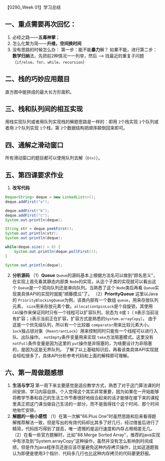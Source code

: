 【0290_Week 01】学习总结
## 一、重点需要再次回忆：
1. 必经之路——**五毒神掌**；
2. 怎么化繁为简——**升维，空间换时间**
3. 没有思路的时候怎么办：
第一步：能不能**暴力**解？
如果不能，进行第二步：**数学归纳**法，先把前2种情况一一列举，然后 --> 找最近的重复子问题（`if/else`、`for`、`while`、`recursion`）

## 二、栈的巧妙应用题目
直方图中能拼成的最大长方形面积。

## 三、栈和队列间的相互实现
用栈实现队列或者用队列实现栈的解题思路是一样的：即用 `2`个栈实现 `1`个队列或者用 `2`个队列实现 `1`个栈，第 `2`个数据结构把顺序颠倒回来即可。

## 四、通解之滑动窗口
所有滑动窗口的题目都可以使用队列去解（` O(n) `）。

## 五、第四课要求作业
1. **改写代码**
```java
Deque<String> deque = new LinkedList<>();
deque.addFirst("a");

deque.addFirst("b");
deque.addFirst("c");
System.out.println(deque);

String str = deque.peekFirst();
System.out.println(str);
System.out.println(deque);

while(deque.size() > 0) {
    System.out.println(deque.pollFirst());
}

System.out.println(deque);
```
2. **分析源码**
（1）**Queue**
`Queue`的源码基本上根据方法名可以做到“顾名思义”，在实现上首先看其静态内部类 `Node`的实现，从这个子类的实现就可以看出这个 `Queue`是一个双向队列还是单向队列。当熟悉了这个 `Node`类后再看 `Queue`实现类具体API的实现时就能“顺藤摸瓜”了。
（2）**PriorityQueue**
这里以Java的 `PriorityBlockingQueue`为例，该类内部有一个数组 `queue`，用来存放队列元素， `size`用来存放元素个数。`allocationSpinLock`是个自旋锁，其使用 `CAS`操作来保证同时只有一个线程可以扩容队列，状态为 `0`或 `1`（ `0`表示当前没有扩容；`1`表示当前正在扩容，扩容方式是熟悉的`System.arrayCopy`）。
由于这是一个优先级队列，所以有一个比较器 `comparator`用来比较元素大小。 `1ock`独占锁对象（`ReentrantLock`）用来控制同时只能有一个线程可以进行入队、出队操作。 `notEmpty`条件变量用来实现 `take`方法阻塞模式。这里没有 `notFull`条件变量是因为这里的 `put`操作是非阻塞的，为啥要设计为非阻塞的，是因为这是无界队列。
了解了以上基础知识后，再看该类具体API实现就会轻松很多了，具体API分析参考代码和上面的解释即可理解。

## 六、第一周做题感想
1. **生活与学习**
第一周下来主要感觉是适应教学方式，熟悉了对于这门算法课的时间安排、学习内容自排。个人觉得这个其实非常重要，因为如果在一开始能够将教学节奏和自己的生活工作节奏很好地结合起来的话才能够在接下来的课程里真正把这门课当做自己生活的一部分，而不是我得找个这个时间、那个时间地匆忙安排。
2. **解题的一些小感悟**
（1）在第一次解"66.Plus One"时虽然思路和后来看得题解推荐解法一致，但是写出的有效代码却比其多了好几行，经过借鉴后进行了精简，代码技巧得到了提高，唯一遗憾的是运行速度和内存占用相差无几。
（2）在看一些官方题解时，比如"88.Merge Sorted Array"，推荐的java实现中有涉及到“System.arrayCopy”这种操作，虽然并没有怎么影响到时间成绩，但是作为java程序员还是应该尽量避免这种内存拷贝操作，比如这道题我认为即便是使用3个指针、代码多几行也比这种内存拷贝的代码要更舒服。